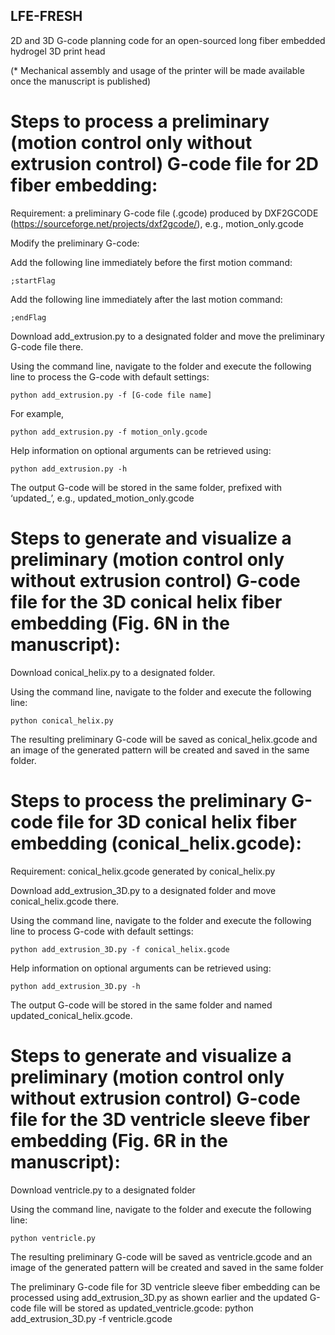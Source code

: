 ## LFE-FRESH
2D and 3D G-code planning code for an open-sourced long fiber embedded hydrogel 3D print head

(* Mechanical assembly and usage of the printer will be made available once the manuscript is published)

# Steps to process a preliminary (motion control only without extrusion control) G-code file for 2D fiber embedding:
Requirement: a preliminary G-code file (.gcode) produced by DXF2GCODE (https://sourceforge.net/projects/dxf2gcode/), e.g., motion_only.gcode

Modify the preliminary G-code:

Add the following line immediately before the first motion command:
```
;startFlag
```
Add the following line immediately after the last motion command:
```
;endFlag
```
Download add_extrusion.py to a designated folder and move the preliminary G-code file there.

Using the command line, navigate to the folder and execute the following line to process the G-code with default settings:
```
python add_extrusion.py -f [G-code file name]
```
For example, 
```
python add_extrusion.py -f motion_only.gcode
```
Help information on optional arguments can be retrieved using:
```
python add_extrusion.py -h
```
The output G-code will be stored in the same folder, prefixed with ‘updated_’, e.g., updated_motion_only.gcode

# Steps to generate and visualize a preliminary (motion control only without extrusion control) G-code file for the 3D conical helix fiber embedding (Fig. 6N in the manuscript):
Download conical_helix.py to a designated folder.

Using the command line, navigate to the folder and execute the following line:
```
python conical_helix.py
```
The resulting preliminary G-code will be saved as conical_helix.gcode and an image of the generated pattern will be created and saved in the same folder.

# Steps to process the preliminary G-code file for 3D conical helix fiber embedding (conical_helix.gcode):
Requirement: conical_helix.gcode generated by conical_helix.py

Download add_extrusion_3D.py to a designated folder and move conical_helix.gcode there.

Using the command line, navigate to the folder and execute the following line to process G-code with default settings:
```
python add_extrusion_3D.py -f conical_helix.gcode
```

Help information on optional arguments can be retrieved using:
```
python add_extrusion_3D.py -h
```
The output G-code will be stored in the same folder and named updated_conical_helix.gcode.

# Steps to generate and visualize a preliminary (motion control only without extrusion control) G-code file for the 3D ventricle sleeve fiber embedding (Fig. 6R in the manuscript):
Download ventricle.py to a designated folder

Using the command line, navigate to the folder and execute the following line:
```
python ventricle.py
```
The resulting preliminary G-code will be saved as ventricle.gcode and an image of the generated pattern will be created and saved in the same folder

The preliminary G-code file for 3D ventricle sleeve fiber embedding can be processed using add_extrusion_3D.py as shown earlier and the updated G-code file will be stored as updated_ventricle.gcode:
	python add_extrusion_3D.py -f ventricle.gcode
